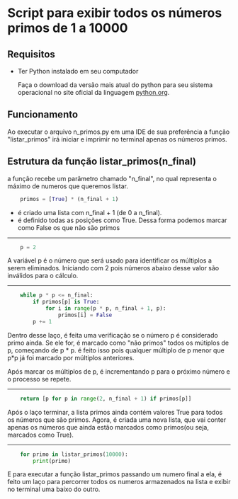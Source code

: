 # Script para exibir todos os números primos de 1 a 10000

## Requisitos

- Ter Python instalado em seu computador

    Faça o download da versão mais atual do python para seu sistema operacional no site oficial da linguagem [python.org](https://www.python.org/downloads/).


## Funcionamento

Ao executar o arquivo n_primos.py em uma IDE de sua preferência a função "listar_primos" irá iniciar e imprimir no terminal apenas os números primos.

## Estrutura da função listar_primos(n_final)

a função recebe um parâmetro chamado "n_final", no qual representa o máximo de numeros que queremos listar. 

```python
    primos = [True] * (n_final + 1)
```
- é criado uma lista com n_final + 1 (de 0 a n_final).
- é definido todas as posições como True. Dessa forma podemos marcar como False os que não são primos

___

```Python
    p = 2
```
A variável p é o número que será usado para identificar os múltiplos a serem eliminados. Iniciando com 2 pois números abaixo desse valor são inválidos para o cálculo.

___

```Python
    while p * p <= n_final:
        if primos[p] is True:
            for i in range(p * p, n_final + 1, p):
                primos[i] = False
        p += 1
```
Dentro desse laço, é feita uma verificação se o número p é considerado primo ainda. Se ele for, é marcado como "não primos" todos os mútiplos de p, começando de p * p. é feito isso pois qualquer múltiplo de p menor que p*p já foi marcado por múltiplos anteriores.

Após marcar os múltiplos de p, é incrementando p para o próximo número e o processo se repete.
___

```Python
    return [p for p in range(2, n_final + 1) if primos[p]]

```
Após o laço terminar, a lista primos ainda contém valores True para todos os números que são primos. Agora, é criada uma nova lista, que vai conter apenas os números que ainda estão marcados como primos(ou seja, marcados como True).

___


```Python
    for primo in listar_primos(10000):
        print(primo)

```
E para executar a função listar_primos passando um numero final a ela, é feito um laço para percorrer todos os numeros armazenados na lista e exibir no terminal uma baixo do outro.